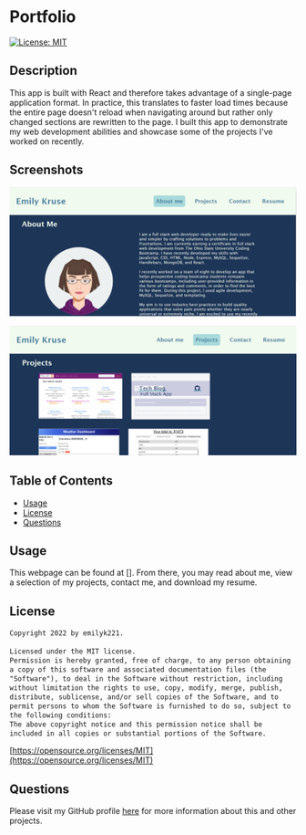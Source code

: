 
  # Portfolio
  [![License: MIT](https://img.shields.io/badge/License-MIT-yellow.svg)](https://opensource.org/licenses/MIT)

  ## Description
  This app is built with React and therefore takes advantage of a single-page application format. In practice, this translates to faster load times because the entire page doesn't reload when navigating around but rather only changed sections are rewritten to the page. I built this app to demonstrate my web development abilities and showcase some of the projects I've worked on recently.

  ## Screenshots
  ![About me section](src/assets/images/screenshot-aboutme.png)

  ![Projects section](src/assets/images/screenshot-projects.png)

  ## Table of Contents
  * [Usage](#usage)
  * [License](#license)
  * [Questions](#questions)

  ## Usage
  This webpage can be found at [].
  From there, you may read about me, view a selection of my projects, contact me, and download my resume.

  ## License
  
    Copyright 2022 by emilyk221.

    Licensed under the MIT license.
    Permission is hereby granted, free of charge, to any person obtaining a copy of this software and associated documentation files (the "Software"), to deal in the Software without restriction, including without limitation the rights to use, copy, modify, merge, publish, distribute, sublicense, and/or sell copies of the Software, and to permit persons to whom the Software is furnished to do so, subject to the following conditions:
    The above copyright notice and this permission notice shall be included in all copies or substantial portions of the Software.
    
  [https://opensource.org/licenses/MIT](https://opensource.org/licenses/MIT)

  ## Questions
  Please visit my GitHub profile [here](https://github.com/emilyk221) for more information about this and other projects.
  